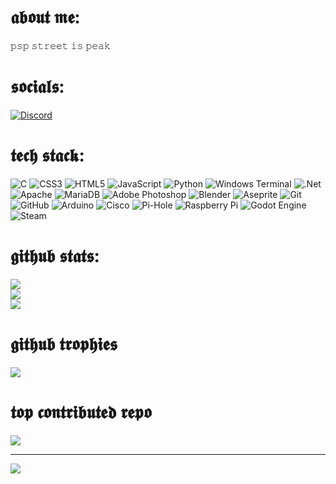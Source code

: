 # 𝖆𝖇𝖔𝖚𝖙 𝖒𝖊:
𝚙𝚜𝚙 𝚜𝚝𝚛𝚎𝚎𝚝 𝚒𝚜 𝚙𝚎𝚊𝚔


# 𝖘𝖔𝖈𝖎𝖆𝖑𝖘:
[![Discord](https://img.shields.io/badge/Discord-%237289DA.svg?logo=discord&logoColor=white)](https://discord.gg/kozuuh) 

# 𝖙𝖊𝖈𝖍 𝖘𝖙𝖆𝖈𝖐:
![C](https://img.shields.io/badge/c-%2300599C.svg?style=flat&logo=c&logoColor=white) ![CSS3](https://img.shields.io/badge/css3-%231572B6.svg?style=flat&logo=css3&logoColor=white) ![HTML5](https://img.shields.io/badge/html5-%23E34F26.svg?style=flat&logo=html5&logoColor=white) ![JavaScript](https://img.shields.io/badge/javascript-%23323330.svg?style=flat&logo=javascript&logoColor=%23F7DF1E) ![Python](https://img.shields.io/badge/python-3670A0?style=flat&logo=python&logoColor=ffdd54) ![Windows Terminal](https://img.shields.io/badge/Windows%20Terminal-%234D4D4D.svg?style=flat&logo=windows-terminal&logoColor=white) ![.Net](https://img.shields.io/badge/.NET-5C2D91?style=flat&logo=.net&logoColor=white) ![Apache](https://img.shields.io/badge/apache-%23D42029.svg?style=flat&logo=apache&logoColor=white) ![MariaDB](https://img.shields.io/badge/MariaDB-003545?style=flat&logo=mariadb&logoColor=white) ![Adobe Photoshop](https://img.shields.io/badge/adobe%20photoshop-%2331A8FF.svg?style=flat&logo=adobe%20photoshop&logoColor=white) ![Blender](https://img.shields.io/badge/blender-%23F5792A.svg?style=flat&logo=blender&logoColor=white) ![Aseprite](https://img.shields.io/badge/Aseprite-FFFFFF?style=flat&logo=Aseprite&logoColor=#7D929E) ![Git](https://img.shields.io/badge/git-%23F05033.svg?style=flat&logo=git&logoColor=white) ![GitHub](https://img.shields.io/badge/github-%23121011.svg?style=flat&logo=github&logoColor=white) ![Arduino](https://img.shields.io/badge/-Arduino-00979D?style=flat&logo=Arduino&logoColor=white) ![Cisco](https://img.shields.io/badge/cisco-%23049fd9.svg?style=flat&logo=cisco&logoColor=black) ![Pi-Hole](https://img.shields.io/badge/pihole-%2396060C.svg?style=flat&logo=pi-hole&logoColor=white) ![Raspberry Pi](https://img.shields.io/badge/-Raspberry_Pi-C51A4A?style=flat&logo=Raspberry-Pi) ![Godot Engine](https://img.shields.io/badge/GODOT-%23FFFFFF.svg?style=flat&logo=godot-engine) ![Steam](https://img.shields.io/badge/steam-%23000000.svg?style=flat&logo=steam&logoColor=white)
# 𝖌𝖎𝖙𝖍𝖚𝖇 𝖘𝖙𝖆𝖙𝖘:
![](https://github-readme-stats.vercel.app/api?username=azery&theme=neon&hide_border=false&include_all_commits=true&count_private=false)<br/>
![](https://github-readme-streak-stats.herokuapp.com/?user=azery&theme=neon&hide_border=false)<br/>
![](https://github-readme-stats.vercel.app/api/top-langs/?username=azery&theme=neon&hide_border=false&include_all_commits=true&count_private=false&layout=compact)

# 𝖌𝖎𝖙𝖍𝖚𝖇 𝖙𝖗𝖔𝖕𝖍𝖎𝖊𝖘
![](https://github-profile-trophy.vercel.app/?username=azery&theme=neon&no-frame=false&no-bg=true&margin-w=4)

# 𝖙𝖔𝖕 𝖈𝖔𝖓𝖙𝖗𝖎𝖇𝖚𝖙𝖊𝖉 𝖗𝖊𝖕𝖔
![](https://github-contributor-stats.vercel.app/api?username=azery&limit=5&theme=neon&combine_all_yearly_contributions=true)

---
[![](https://visitcount.itsvg.in/api?id=azery&icon=1&color=6)](https://visitcount.itsvg.in)

<!-- Proudly created with GPRM ( https://gprm.itsvg.in ) -->
